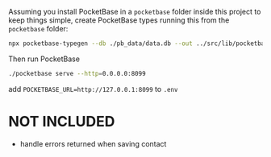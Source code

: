 Assuming you install PocketBase in a `pocketbase` folder inside this project to keep things simple, create PocketBase types running this from the `pocketbase` folder:

```sh
npx pocketbase-typegen --db ./pb_data/data.db --out ../src/lib/pocketbase-types.ts
```

Then run PocketBase

```sh
./pocketbase serve --http=0.0.0.0:8099
```

add `POCKETBASE_URL=http://127.0.0.1:8099` to `.env`

# NOT INCLUDED

- handle errors returned when saving contact
